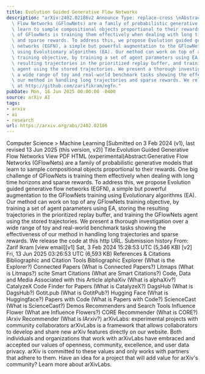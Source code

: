 ```yaml
---
title: Evolution Guided Generative Flow Networks
description: "arXiv:2402.02186v2 Announce Type: replace-cross \nAbstract: Generative\
  \ Flow Networks (GFlowNets) are a family of probabilistic generative models that\
  \ learn to sample compositional objects proportional to their rewards. One big challenge\
  \ of GFlowNets is training them effectively when dealing with long time horizons\
  \ and sparse rewards. To address this, we propose Evolution guided generative flow\
  \ networks (EGFN), a simple but powerful augmentation to the GFlowNets training\
  \ using Evolutionary algorithms (EA). Our method can work on top of any GFlowNets\
  \ training objective, by training a set of agent parameters using EA, storing the\
  \ resulting trajectories in the prioritized replay buffer, and training the GFlowNets\
  \ agent using the stored trajectories. We present a thorough investigation over\
  \ a wide range of toy and real-world benchmark tasks showing the effectiveness of\
  \ our method in handling long trajectories and sparse rewards. We release the code\
  \ at http://github.com/zarifikram/egfn."
pubDate: Mon, 16 Jun 2025 00:00:00 -0400
source: arXiv AI
tags:
- arxiv
- ai
- research
url: https://arxiv.org/abs/2402.02186
---
```


Computer Science > Machine Learning
[Submitted on 3 Feb 2024 (v1), last revised 13 Jun 2025 (this version, v2)]
Title:Evolution Guided Generative Flow Networks
View PDF HTML (experimental)Abstract:Generative Flow Networks (GFlowNets) are a family of probabilistic generative models that learn to sample compositional objects proportional to their rewards. One big challenge of GFlowNets is training them effectively when dealing with long time horizons and sparse rewards. To address this, we propose Evolution guided generative flow networks (EGFN), a simple but powerful augmentation to the GFlowNets training using Evolutionary algorithms (EA). Our method can work on top of any GFlowNets training objective, by training a set of agent parameters using EA, storing the resulting trajectories in the prioritized replay buffer, and training the GFlowNets agent using the stored trajectories. We present a thorough investigation over a wide range of toy and real-world benchmark tasks showing the effectiveness of our method in handling long trajectories and sparse rewards. We release the code at this http URL.
Submission history
From: Zarif Ikram [view email][v1] Sat, 3 Feb 2024 15:28:53 UTC (5,346 KB)
[v2] Fri, 13 Jun 2025 03:26:53 UTC (6,593 KB)
References & Citations
Bibliographic and Citation Tools
Bibliographic Explorer (What is the Explorer?)
Connected Papers (What is Connected Papers?)
Litmaps (What is Litmaps?)
scite Smart Citations (What are Smart Citations?)
Code, Data and Media Associated with this Article
alphaXiv (What is alphaXiv?)
CatalyzeX Code Finder for Papers (What is CatalyzeX?)
DagsHub (What is DagsHub?)
Gotit.pub (What is GotitPub?)
Hugging Face (What is Huggingface?)
Papers with Code (What is Papers with Code?)
ScienceCast (What is ScienceCast?)
Demos
Recommenders and Search Tools
Influence Flower (What are Influence Flowers?)
CORE Recommender (What is CORE?)
IArxiv Recommender
(What is IArxiv?)
arXivLabs: experimental projects with community collaborators
arXivLabs is a framework that allows collaborators to develop and share new arXiv features directly on our website.
Both individuals and organizations that work with arXivLabs have embraced and accepted our values of openness, community, excellence, and user data privacy. arXiv is committed to these values and only works with partners that adhere to them.
Have an idea for a project that will add value for arXiv's community? Learn more about arXivLabs.